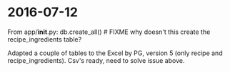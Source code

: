 # 2016-07-12

From app/__init__.py:
db.create_all()  # FIXME why doesn't this create the recipe_ingredients table?

Adapted a couple of tables to the Excel by PG, version 5 (only recipe and recipe_ingredients). Csv's ready, need to solve issue above.
